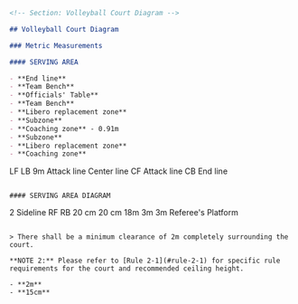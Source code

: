 ```markdown
<!-- Section: Volleyball Court Diagram -->

## Volleyball Court Diagram

### Metric Measurements

#### SERVING AREA

- **End line**
- **Team Bench**
- **Officials' Table**
- **Team Bench**
- **Libero replacement zone**
- **Subzone**
- **Coaching zone** - 0.91m
- **Subzone**
- **Libero replacement zone**
- **Coaching zone**

```
LF  LB
9m
Attack line
Center line
CF
Attack line
CB
End line
```

#### SERVING AREA DIAGRAM

```
2
Sideline
RF  RB
20 cm
20 cm
18m
3m
3m
Referee's Platform
```

> There shall be a minimum clearance of 2m completely surrounding the court.

**NOTE 2:** Please refer to [Rule 2-1](#rule-2-1) for specific rule requirements for the court and recommended ceiling height.

- **2m**
- **15cm**
```